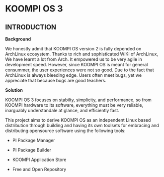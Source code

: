 # **KOOMPI OS 3**

## INTRODUCTION

**Background**

We honestly admit that KOOMPI OS version 2 is fully depended on ArchLinux ecosystem.
Thanks to rich and sophisticated WiKi of ArchLinux, We have learnt a lot from Arch.
It empowered us to be very agile in development speed. However, since KOOMPI OS is
meant for general consummer, the user experiences were not so good. Due to the fact
that ArchLinux is always bleeding edge. Users often meet bugs, yet we appreciate that
because bugs are good teachers.

**Solution**

KOOMPI OS 3 focuses on stabilty, simplicity, and performance, so from KOOMPI hardware
to its software, everything must be very reliable, inarguably understandale at glance,
and efficiently fast.

This project aims to derive KOOMPI OS as an independent Linux based distribution
through building and having its own toolsets for embracing and distributing opensource
software using the following tools:

- PI Package Manager

- PI Package Builder

- KOOMPI Application Store

- Free and Open Repository
